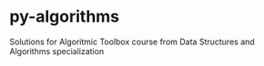 # py-algorithms
Solutions for Algoritmic Toolbox course from Data Structures and Algorithms specialization

